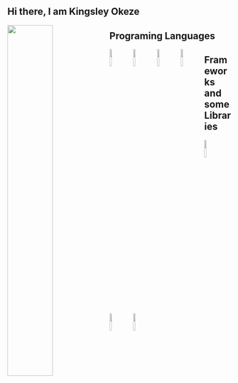 ## Hi there, I am Kingsley Okeze

<img align="left" width="45%" src="https://github-readme-stats.vercel.app/api?username=kingsley1618&show_icons=true&theme=cobalt"/>



## Programing Languages
<img align="left" width="10%" src="https://img.shields.io/badge/javascript-%23323330.svg?style=for-the-badge&logo=javascript&logoColor=%23F7DF1E"/>
<img align="left" width="10%" src="https://img.shields.io/badge/typescript-%23007ACC.svg?style=for-the-badge&logo=typescript&logoColor=white"/>

<img align="left" width="10%" src="https://img.shields.io/badge/-GraphQL-E10098?style=for-the-badge&logo=graphql&logoColor=white"/>
<img align="left" width="10%" src="https://img.shields.io/badge/css3-%231572B6.svg?style=for-the-badge&logo=css3&logoColor=white"/>

## Frameworks and some Libraries
<img align="left" width="10%" src="https://img.shields.io/badge/Next-black?style=for-the-badge&logo=next.js&logoColor=white"/>
<img align="left" width="10%" src="https://img.shields.io/badge/react-%2320232a.svg?style=for-the-badge&logo=react&logoColor=%2361DAFB"/>
<img align="left" width="10%" src="https://img.shields.io/badge/tailwindcss-%2338B2AC.svg?style=for-the-badge&logo=tailwind-css&logoColor=white"/>


